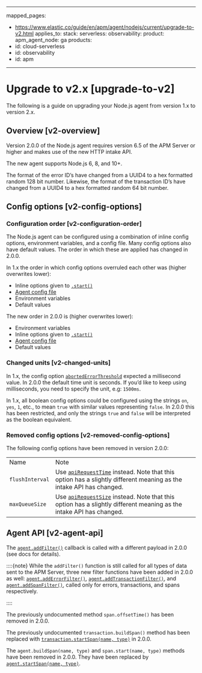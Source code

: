 ---
mapped_pages:
  - https://www.elastic.co/guide/en/apm/agent/nodejs/current/upgrade-to-v2.html
applies_to:
  stack:
  serverless:
    observability:
  product:
    apm_agent_node: ga
products:
  - id: cloud-serverless
  - id: observability
  - id: apm
   ---

# Upgrade to v2.x [upgrade-to-v2]

The following is a guide on upgrading your Node.js agent from version 1.x to version 2.x.

## Overview [v2-overview]

Version 2.0.0 of the Node.js agent requires version 6.5 of the APM Server or higher and makes use of the new HTTP intake API.

The new agent supports Node.js 6, 8, and 10+.

The format of the error ID’s have changed from a UUID4 to a hex formatted random 128 bit number. Likewise, the format of the transaction ID’s have changed from a UUID4 to a hex formatted random 64 bit number.


## Config options [v2-config-options]

### Configuration order [v2-configuration-order]

The Node.js agent can be configured using a combination of inline config options, environment variables, and a config file. Many config options also have default values. The order in which these are applied has changed in 2.0.0.

In 1.x the order in which config options overruled each other was (higher overwrites lower):

* Inline options given to [`.start()`](/reference/agent-api.md#apm-start)
* [Agent config file](/reference/configuring-agent.md#agent-configuration-file)
* Environment variables
* Default values

The new order in 2.0.0 is (higher overwrites lower):

* Environment variables
* Inline options given to [`.start()`](/reference/agent-api.md#apm-start)
* [Agent config file](/reference/configuring-agent.md#agent-configuration-file)
* Default values


### Changed units [v2-changed-units]

In 1.x, the config option [`abortedErrorThreshold`](/reference/configuration.md#aborted-error-threshold) expected a millisecond value. In 2.0.0 the default time unit is seconds. If you’d like to keep using milliseconds, you need to specify the unit, e.g: `1500ms`.

In 1.x, all boolean config options could be configured using the strings `on`, `yes`, `1`, etc., to mean `true` with similar values representing `false`. In 2.0.0 this has been restricted, and only the strings `true` and `false` will be interpreted as the boolean equivalent.


### Removed config options [v2-removed-config-options]

The following config options have been removed in version 2.0.0:

|     |     |
| --- | --- |
| Name | Note |
| `flushInterval` | Use [`apiRequestTime`](/reference/configuration.md#api-request-time) instead. Note that this option has a slightly different meaning as the intake API has changed. |
| `maxQueueSize` | Use [`apiRequestSize`](/reference/configuration.md#api-request-size) instead. Note that this option has a slightly different meaning as the intake API has changed. |



## Agent API [v2-agent-api]

The [`agent.addFilter()`](/reference/agent-api.md#apm-add-filter) callback is called with a different payload in 2.0.0 (see docs for details).

::::{note}
While the `addFilter()` function is still called for all types of data sent to the APM Server, three new filter functions have been added in 2.0.0 as well: [`agent.addErrorFilter()`](/reference/agent-api.md#apm-add-error-filter), [`agent.addTransactionFilter()`](/reference/agent-api.md#apm-add-transaction-filter), and [`agent.addSpanFilter()`](/reference/agent-api.md#apm-add-span-filter), called only for errors, transactions, and spans respectively.

::::


The previously undocumented method `span.offsetTime()` has been removed in 2.0.0.

The previously undocumented `transaction.buildSpan()` method has been replaced with [`transaction.startSpan(name, type)`](/reference/transaction-api.md#transaction-start-span) in 2.0.0.

The `agent.buildSpan(name, type)` and `span.start(name, type)` methods have been removed in 2.0.0. They have been replaced by [`agent.startSpan(name, type)`](/reference/agent-api.md#apm-start-span).


